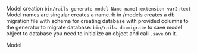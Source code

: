 Model
	creation
		`bin/rails generate model Name name1:extension var2:text`
			Model names are singular
		creates a name.rb in /models
		creates a db migration file with schema for creating database with provided columns to the generator
			to migrate database:
				`bin/rails db:migrate`
	to save model object to database you need to initialize an object and call `.save` on it.


Model